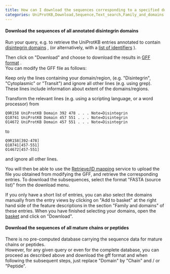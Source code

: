 ```yaml
---
title: How can I download the sequences corresponding to a specified domain or region, or the sequences of mature chains or peptides, from a list of UniProt entries?
categories: UniProtKB,Download,Sequence,Text_search,Family_and_domains,faq
---
```


#### Download the sequences of all annotated disintegrin domains

Run your query, e.g. to retrieve the UniProtKB entries annotated to contain [disintegrin domains](https://www.uniprot.org/uniprotkb/?query=annotation%3a%28type%3a%22positional+domain%22+disintegrin%29&sort=score&format=*) , (or alternatively, with a [list of identifiers](https://www.uniprot.org/uniprotkb/?query=ADA18_HUMAN+or+ADA19_HUMAN+or+ADA21_HUMAN+or+ADA22_HUMAN+or+ADA23_HUMAN&sort=score) ).

Then click on "Download" and choose to download the results in [GFF format](http://biowiki.org/GffFormat) .  
You can modify the GFF file as follows:

Keep only the lines containing your domain/region, (e.g. "Disintegrin", "Cytoplasmic" or "Transit") and ignore all other lines (e.g. using grep). These lines include information about extent of the domains/regions.

Transform the relevant lines (e.g. using a scripting language, or a word processor) from

    Q9R158 UniProtKB Domain 392 478 . . . Note=Disintegrin
    Q10741 UniProtKB Domain 457 551 . . . Note=Disintegrin
    O14672 UniProtKB Domain 457 551 . . . Note=Disintegrin

to

    Q9R158[392-478]
    Q10741[457-551]
    O14672[457-551]

and ignore all other lines.

You will then be able to use the [Retrieve/ID mapping](http://www.uniprot.org/uploadlists) service to upload the file you obtained from modifying the GFF, and retrieve the corresponding entries. To download the subsequences, select the format "FASTA (source list)" from the download menu.

If you only have a short list of entries, you can also select the domains manually from the entry views by clicking on "Add to basket" at the right hand side of the feature descriptions in the section "Family and domains" of these entries. When you have finished selecting your domains, open the [basket](http://www.uniprot.org/help/basket) and click on "Download".

#### Download the sequences of all mature chains or peptides

There is no pre-computed database carrying the sequence data for mature chains or peptides.  
However, for any given query or even for the complete database, you can proceed as described above and download the gff format and when following the subsequent steps, just replace "Domain" by "Chain" and / or "Peptide".
